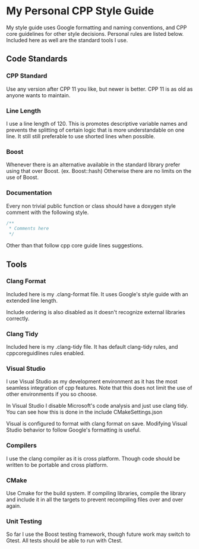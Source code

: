 # My Personal CPP Style Guide

My style guide uses Google formatting and naming conventions, and CPP core guidelines for other style decisions. Personal rules are listed below. Included here as well are the standard tools I use.

## Code Standards

### CPP Standard

Use any version after CPP 11 you like, but newer is better. CPP 11 is as old as anyone wants to maintain.

### Line Length

I use a line length of 120. This is promotes descriptive variable names and prevents the splitting of certain logic that is more understandable on one line. It still still preferable to use shorted lines when possible.

### Boost

Whenever there is an alternative available in the standard library prefer using that over Boost. (ex. Boost::hash) Otherwise there are no limits on the use of Boost.

### Documentation

Every non trivial public function or class should have a doxygen style comment with the following style.

``` cpp
/**
 * Comments here
 */
 ```

Other than that follow cpp core guide lines suggestions.

## Tools

### Clang Format

Included here is my .clang-format file. It uses Google's style guide with an extended line length.

Include ordering is also disabled as it doesn't recognize external libraries correctly.

### Clang Tidy

Included here is my .clang-tidy file. It has default clang-tidy rules, and cppcoreguidlines rules enabled.

### Visual Studio

I use Visual Studio as my development environment as it has the most seamless integration of cpp features. Note that this does not limit the use of other environments if you so choose.

In Visual Studio I disable Microsoft's code analysis and just use clang tidy.
You can see how this is done in the include CMakeSettings.json

Visual is configured to format with clang format on save. Modifying Visual Studio behavior to follow Google's formatting is useful.

### Compilers

I use the clang compiler as it is cross platform. Though code should be written to be portable and cross platform.

### CMake

Use Cmake for the build system. If compiling libraries, compile the library and include it in all the targets to prevent recompiling files over and over again.

### Unit Testing

So far I use the Boost testing framework, though future work may switch to Gtest. All tests should be able to run with Ctest.